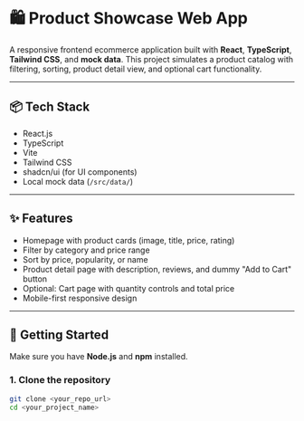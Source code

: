 # 🛍️ Product Showcase Web App

A responsive frontend ecommerce application built with **React**, **TypeScript**, **Tailwind CSS**, and **mock data**. This project simulates a product catalog with filtering, sorting, product detail view, and optional cart functionality.

---

## 📦 Tech Stack

- React.js
- TypeScript
- Vite
- Tailwind CSS
- shadcn/ui (for UI components)
- Local mock data (`/src/data/`)

---

## ✨ Features

- Homepage with product cards (image, title, price, rating)
- Filter by category and price range
- Sort by price, popularity, or name
- Product detail page with description, reviews, and dummy "Add to Cart" button
- Optional: Cart page with quantity controls and total price
- Mobile-first responsive design

---

## 🚀 Getting Started

Make sure you have **Node.js** and **npm** installed.

### 1. Clone the repository
```bash
git clone <your_repo_url>
cd <your_project_name>
